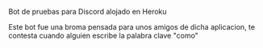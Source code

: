 Bot de pruebas para Discord alojado en Heroku

Este bot fue una broma pensada para unos amigos de dicha aplicacion, te contesta cuando alguien escribe la palabra clave "como"
